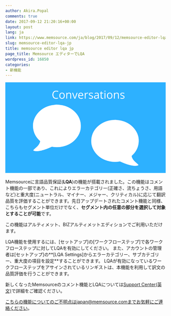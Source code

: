 ```yaml
---
author: Akira.Popal
comments: true
date: 2017-09-12 21:20:16+00:00
layout: post
lang: ja
link: https://www.memsource.com/ja/blog/2017/09/12/memsource-editor-lqa-jp/
slug: memsource-editor-lqa-jp
title: memsource editor lqa jp
page_title: Memsource エディターでLQA
wordpress_id: 16850
categories:
- 新機能
---
```


[![](/uploads/2017/09/Blog-post-Conversations.png)](/uploads/2017/09/Blog-post-Conversations.png)

Memsourceに言語品質保証(**LQA**)の機能が搭載されました。この機能はコメント機能の一部であり、これによりエラーカテゴリー(正確さ、流ちょうさ、用語など)と重大度(ニュートラル、マイナー、メジャー、クリティカル)に応じて翻訳品質を評価することができます。先日アップデートされたコメント機能と同様、こちらもセグメント単位だけでなく、**セグメント内の任意の部分を選択して対象とすることが可能**です。

<!-- more -->

この機能はアルティメット、BIZアルティメットエディションでご利用いただけます。

LQA機能を使用するには、[セットアップ]の[ワークフローステップ]で各ワークフローステップに対してLQAを有効にしてください。
また、アカウントの管理者は[セットアップ]の**[LQA Settings]からエラーカテゴリー、サブカテゴリー、重大度の項目を設定**することができます。
LQAが有効になっているワークフローステップをアサインされているリンギストは、本機能を利用して訳文の品質評価を行うことができます。

新しくなったMemsourceのコメント機能とLQAについては[Support Center(英文)](https://help.memsource.com/hc/en-us/articles/115003462171-Conversations-in-Memsource-Editors)で詳細をご確認ください。

こちらの機能についてのご不明点はjapan@memsource.comまでお気軽にご連絡ください。
